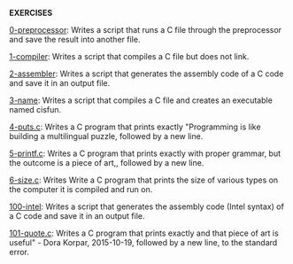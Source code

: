 **EXERCISES**

[0-preprocessor][1]: Writes a script that runs a C file through the preprocessor and save the result into another file.

[1-compiler][2]: Writes a script that compiles a C file but does not link.

[2-assembler][3]: Writes a script that generates the assembly code of a C code and save it in an output file.

[3-name][4]: Writes  a script that compiles a C file and creates an executable named cisfun.

[4-puts.c][5]: Writes a C program that prints exactly "Programming is like building a multilingual puzzle, followed by a new line.

[5-printf.c][6]: Writes a C program that prints exactly with proper grammar, but the outcome is a piece of art,, followed by a new line.

[6-size.c][7]: Writes Write a C program that prints the size of various types on the computer it is compiled and run on.

[100-intel][8]: Writes a script that generates the assembly code (Intel syntax) of a C code and save it in an output file.

[101-quote.c][9]: Writes a C program that prints exactly and that piece of art is useful" - Dora Korpar, 2015-10-19, followed by a new line, to the standard error.

[1]: https://github.com/seyiadekoya/alx-low_level_programming/blob/main/0x00-hello_world/0-preprocessor
[2]: https://github.com/seyiadekoya/alx-low_level_programming/blob/main/0x00-hello_world/1-compiler
[3]: https://github.com/seyiadekoya/alx-low_level_programming/blob/main/0x00-hello_world/2-assembler
[4]: https://github.com/seyiadekoya/alx-low_level_programming/blob/main/0x00-hello_world/3-name
[5]: https://github.com/seyiadekoya/alx-low_level_programming/blob/main/0x00-hello_world/4-puts.c
[6]: https://github.com/seyiadekoya/alx-low_level_programming/blob/main/0x00-hello_world/5-printf.c
[7]: https://github.com/seyiadekoya/alx-low_level_programming/blob/main/0x00-hello_world/6-size.c
[8]: https://github.com/seyiadekoya/alx-low_level_programming/blob/main/0x00-hello_world/100-intel
[9]: https://github.com/seyiadekoya/alx-low_level_programming/blob/main/0x00-hello_world/101-quote.c

